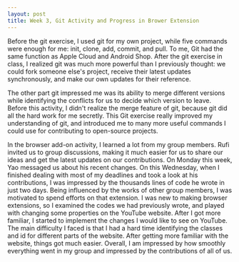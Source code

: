 ```yaml
---
layout: post
title: Week 3, Git Activity and Progress in Brower Extension
---
```



Before the git exercise, I used git for my own project, while five commands were enough for me: init, clone, add, commit, and pull. To me, Git had the same function as Apple Cloud and Android Shop. After the git exercise in class, I realized git was much more powerful than I previously thought: we could fork someone else's project, receive their latest updates synchronously, and make our own updates for their reference. 
<!--more--> 
The other part git impressed me was its ability to merge different versions while identifying the conflicts for us to decide which version to leave. Before this activity, I didn't realize the merge feature of git, because git did all the hard work for me secretly. This Git exercise really improved my understanding of git, and introduced me to many more useful commands I could use for contributing to open-source projects.

In the browser add-on activity, I learned a lot from my group members. Rufi invited us to group discussions, making it much easier for us to share our ideas and get the latest updates on our contributions. On Monday this week, Yao messaged us about his recent changes. On this Wednesday, when I finished dealing with most of my deadlines and took a look at his contributions, I was impressed by the thousands lines of code he wrote in just two days. Being influenced by the works of other group members, I was motivated to spend efforts on that extension. I was new to making browser extensions, so I examined the codes we had previously wrote, and played with changing some properties on the YouTube website. After I got more familiar, I started to implement the changes I would like to see on YouTube. The main difficulty I faced is that I had a hard time identifying the classes and id for different parts of the website. After getting more familiar with the website, things got much easier. Overall, I am impressed by how smoothly everything went in my group and impressed by the contributions of all of us.
